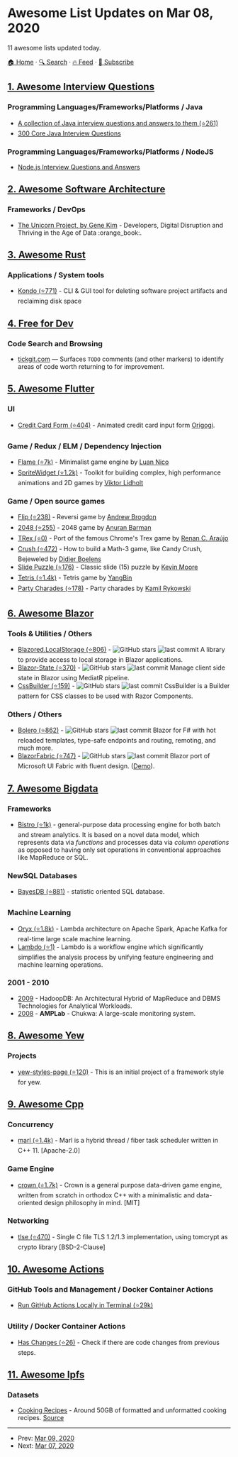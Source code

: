 # Awesome List Updates on Mar 08, 2020

11 awesome lists updated today.

[🏠 Home](/README.md) · [🔍 Search](https://www.trackawesomelist.com/search/) · [🔥 Feed](https://www.trackawesomelist.com/rss.xml) · [📮 Subscribe](https://trackawesomelist.us17.list-manage.com/subscribe?u=d2f0117aa829c83a63ec63c2f&id=36a103854c)



## [1. Awesome Interview Questions](/content/DopplerHQ/awesome-interview-questions/README.md)

### Programming Languages/Frameworks/Platforms / Java

*   [A collection of Java interview questions and answers to them (⭐261)](https://github.com/svozniuk/java-interviews)
*   [300 Core Java Interview Questions](http://www.javatpoint.com/corejava-interview-questions)

### Programming Languages/Frameworks/Platforms / NodeJS

*   [Node.js Interview Questions and Answers](https://blog.risingstack.com/node-js-interview-questions/)

## [2. Awesome Software Architecture](/content/simskij/awesome-software-architecture/README.md)

### Frameworks / DevOps

*   [The Unicorn Project, by Gene Kim](https://www.amazon.com/Unicorn-Project-Developers-Disruption-Thriving-ebook/dp/B07QT9QR41) - Developers, Digital Disruption and Thriving in the Age of Data :orange\_book:.

## [3. Awesome Rust](/content/rust-unofficial/awesome-rust/README.md)

### Applications / System tools

*   [Kondo (⭐771)](https://github.com/tbillington/kondo) - CLI & GUI tool for deleting software project artifacts and reclaiming disk space

## [4. Free for Dev](/content/ripienaar/free-for-dev/README.md)

### Code Search and Browsing

*   [tickgit.com](https://www.tickgit.com/) — Surfaces `TODO` comments (and other markers) to identify areas of code worth returning to for improvement.

## [5. Awesome Flutter](/content/Solido/awesome-flutter/README.md)

### UI

*   [Credit Card Form (⭐404)](https://github.com/Origogi/Flutter-Credit-Card-Input) <!--stargazers:Origogi/Flutter-Credit-Card-Input--> - Animated credit card input form [Origogi](https://github.com/Origogi).

### Game / Redux / ELM / Dependency Injection

*   [Flame (⭐7k)](https://github.com/flame-engine/flame) <!--stargazers:flame-engine/flame--> - Minimalist game engine by [Luan Nico](https://github.com/luanpotter)
*   [SpriteWidget (⭐1.2k)](https://github.com/spritewidget/spritewidget) <!--stargazers:spritewidget/spritewidget--> - Toolkit for building complex, high performance animations and 2D games by [Viktor Lidholt](https://github.com/vlidholt)

### Game / Open source games

*   [Flip (⭐238)](https://github.com/RedBrogdon/flutterflip) <!--stargazers:RedBrogdon/flutterflip--> - Reversi game by [Andrew Brogdon](https://github.com/RedBrogdon)
*   [2048 (⭐255)](https://github.com/anuranBarman/2048) <!--stargazers:anuranBarman/2048--> - 2048 game by [Anuran Barman](https://github.com/anuranBarman)
*   [TRex (⭐0)](https://github.com/renancaraujo/trex-flame) <!--stargazers:renancaraujo/trex-flame--> - Port of the famous Chrome's Trex game by [Renan C. Araújo](https://github.com/renancaraujo)
*   [Crush (⭐472)](https://github.com/boeledi/flutter_crush) <!--stargazers:boeledi/flutter_crush--> - How to build a Math-3 game, like Candy Crush, Bejeweled by [Didier Boelens](https://didierboelens.com)
*   [Slide Puzzle (⭐176)](https://github.com/kevmoo/slide_puzzle) <!--stargazers:kevmoo/slide_puzzle--> - Classic slide (15) puzzle by [Kevin Moore](https://github.com/kevmoo)
*   [Tetris (⭐1.4k)](https://github.com/boyan01/flutter-tetris) <!--stargazers:boyan01/flutter-tetris--> - Tetris game by [YangBin](https://github.com/boyan01)
*   [Party Charades (⭐178)](https://github.com/vintage/party_flutter) <!--stargazers:vintage/party_flutter--> - Party charades by [Kamil Rykowski](https://github.com/vintage)

## [6. Awesome Blazor](/content/AdrienTorris/awesome-blazor/README.md)

### Tools & Utilities / Others

*   [Blazored.LocalStorage (⭐806)](https://github.com/Blazored/LocalStorage) - ![GitHub stars](https://img.shields.io/github/stars/Blazored/LocalStorage?style=flat-square\&cacheSeconds=604800) ![last commit](https://img.shields.io/github/last-commit/Blazored/LocalStorage?style=flat-square\&cacheSeconds=86400) A library to provide access to local storage in Blazor applications.
*   [Blazor-State (⭐370)](https://github.com/TimeWarpEngineering/blazor-state) - ![GitHub stars](https://img.shields.io/github/stars/TimeWarpEngineering/blazor-state?style=flat-square\&cacheSeconds=604800) ![last commit](https://img.shields.io/github/last-commit/TimeWarpEngineering/blazor-state?style=flat-square\&cacheSeconds=86400) Manage client side state in Blazor using MediatR pipeline.
*   [CssBuilder (⭐159)](https://github.com/EdCharbeneau/CssBuilder) - ![GitHub stars](https://img.shields.io/github/stars/EdCharbeneau/CssBuilder?style=flat-square\&cacheSeconds=604800) ![last commit](https://img.shields.io/github/last-commit/EdCharbeneau/CssBuilder?style=flat-square\&cacheSeconds=86400) CssBuilder is a Builder pattern for CSS classes to be used with Razor Components.

### Others / Others

*   [Bolero (⭐862)](https://github.com/fsbolero/Bolero) - ![GitHub stars](https://img.shields.io/github/stars/fsbolero/Bolero?style=flat-square\&cacheSeconds=604800) ![last commit](https://img.shields.io/github/last-commit/fsbolero/Bolero?style=flat-square\&cacheSeconds=86400) Blazor for F# with hot reloaded templates, type-safe endpoints and routing, remoting, and much more.
*   [BlazorFabric (⭐747)](https://github.com/limefrogyank/BlazorFabric) - ![GitHub stars](https://img.shields.io/github/stars/limefrogyank/BlazorFabric?style=flat-square\&cacheSeconds=604800) ![last commit](https://img.shields.io/github/last-commit/limefrogyank/BlazorFabric?style=flat-square\&cacheSeconds=86400) Blazor port of Microsoft UI Fabric with fluent design. ([Demo](https://blazorfabric.azurewebsites.net/)).

## [7. Awesome Bigdata](/content/newTendermint/awesome-bigdata/README.md)

### Frameworks

*   [Bistro (⭐1k)](https://github.com/facebook/bistro) - general-purpose data processing engine for both batch and stream analytics. It is based on a novel data model, which represents data via *functions* and processes data via *column operations* as opposed to having only set operations in conventional approaches like MapReduce or SQL.

### NewSQL Databases

*   [BayesDB (⭐881)](https://github.com/probcomp/BayesDB) - statistic oriented SQL database.

### Machine Learning

*   [Oryx (⭐1.8k)](https://github.com/OryxProject/oryx) - Lambda architecture on Apache Spark, Apache Kafka for real-time large scale machine learning.
*   [Lambdo (⭐1)](https://github.com/johnsonc/lambdo) - Lambdo is a workflow engine which significantly simplifies the analysis process by unifying feature engineering and machine learning operations.

### 2001 - 2010

*   [2009](http://www.cs.umd.edu/\~abadi/papers/hadoopdb.pdf) - HadoopDB: An Architectural Hybrid of MapReduce and DBMS Technologies for Analytical Workloads.
*   [2008](https://cwiki.apache.org/confluence/download/attachments/120729877/chukwa_cca08.pdf?version=1\&modificationDate=1562667399000\&api=v2) - **AMPLab** - Chukwa: A large-scale monitoring system.

## [8. Awesome Yew](/content/jetli/awesome-yew/README.md)

### Projects

*   [yew-styles-page (⭐120)](https://github.com/spielrs/yew-styles-page) - This is an initial project of a framework style for yew.

## [9. Awesome Cpp](/content/fffaraz/awesome-cpp/README.md)

### Concurrency

*   [marl (⭐1.4k)](https://github.com/google/marl) - Marl is a hybrid thread / fiber task scheduler written in C++ 11. \[Apache-2.0]

### Game Engine

*   [crown (⭐1.7k)](https://github.com/dbartolini/crown) - Crown is a general purpose data-driven game engine, written from scratch in orthodox C++ with a minimalistic and data-oriented design philosophy in mind. \[MIT]

### Networking

*   [tlse (⭐470)](https://github.com/eduardsui/tlse) - Single C file TLS 1.2/1.3 implementation, using tomcrypt as crypto library \[BSD-2-Clause]

## [10. Awesome Actions](/content/sdras/awesome-actions/README.md)

### GitHub Tools and Management / Docker Container Actions

*   [Run GitHub Actions Locally in Terminal (⭐29k)](https://github.com/nektos/act)

### Utility / Docker Container Actions

*   [Has Changes (⭐26)](https://github.com/UnicornGlobal/has-changes-action) - Check if there are code changes from previous steps.

## [11. Awesome Ipfs](/content/ipfs/awesome-ipfs/README.md)

### Datasets

*   [Cooking Recipes](https://ipfs.io/ipfs/QmTXo6GforwsuGAd8behjgvKCsMMBdG1xMZJF4qa9W7CHB) - Around 50GB of formatted and unformatted cooking recipes. [Source](https://old.reddit.com/r/opendirectories/comments/dsznin/50_gb_directory_of_cooking_recipes/)

---

- Prev: [Mar 09, 2020](/content/2020/03/09/README.md)
- Next: [Mar 07, 2020](/content/2020/03/07/README.md)